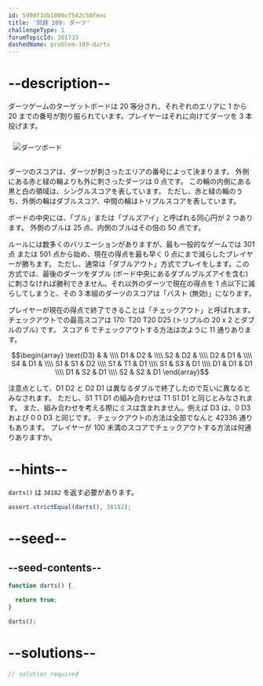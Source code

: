 ```yaml
---
id: 5900f3db1000cf542c50feec
title: '問題 109: ダーツ'
challengeType: 1
forumTopicId: 301733
dashedName: problem-109-darts
---
```


# --description--

ダーツゲームのターゲットボードは 20 等分され、それぞれのエリアに 1 から 20 までの番号が割り振られています。プレイヤーはそれに向けてダーツを 3 本投げます。

<img alt="ダーツボード" src="https://cdn.freecodecamp.org/curriculum/project-euler/darts.png" style="background-color: white; padding: 10px; display: block; margin-right: auto; margin-left: auto; margin-bottom: 1.2rem;" />

ダーツのスコアは、ダーツが刺さったエリアの番号によって決まります。 外側にある赤と緑の輪よりも外に刺さったダーツは 0 点です。 この輪の内側にある黒と白の領域は、シングルスコアを表しています。 ただし、赤と緑の輪のうち、外側の輪はダブルスコア、中間の輪はトリプルスコアを表しています。

ボードの中央には、「ブル」または「ブルズアイ」と呼ばれる同心円が 2 つあります。 外側のブルは 25 点、内側のブルはその倍の 50 点です。

ルールには数多くのバリエーションがありますが、最も一般的なゲームでは 301 点 または 501 点から始め、現在の得点を最も早く 0 点にまで減らしたプレイヤーが勝ちます。 ただし、通常は「ダブルアウト」方式でプレイをします。この方式では、最後のダーツをダブル (ボード中央にあるダブルブルズアイを含む) に刺さなければ勝利できません。それ以外のダーツで現在の得点を 1 点以下に減らしてしまうと、その 3 本組のダーツのスコアは「バスト (無効)」になります。

プレイヤーが現在の得点で終了できることは「チェックアウト」と呼ばれます。チェックアウトでの最高スコアは 170: T20 T20 D25 (トリプルの 20 x 2 とダブルのブル) です。 スコア 6 でチェックアウトする方法は次ように 11 通りあります。

$$\begin{array}   \text{D3} &    &    \\\\
  D1        & D2 &    \\\\   S2        & D2 &    \\\\
  D2        & D1 &    \\\\   S4        & D1 &    \\\\
  S1        & S1 & D2 \\\\   S1        & T1 & D1 \\\\
  S1        & S3 & D1 \\\\   D1        & D1 & D1 \\\\
  D1        & S2 & D1 \\\\ S2        & S2 & D1 \end{array}$$

注意点として、D1 D2 と D2 D1 は異なるダブルで終了したので互いに異なるとみなされます。 ただし、S1 T1 D1 の組み合わせは T1 S1 D1 と同じとみなされます。 また、組み合わせを考える際にミスは含まれません。例えば D3 は、0 D3 および 0 0 D3 と同じです。 チェックアウトの方法は全部でなんと 42336 通りもあります。 プレイヤーが 100 未満のスコアでチェックアウトする方法は何通りありますか。

# --hints--

`darts()` は `38182` を返す必要があります。

```js
assert.strictEqual(darts(), 38182);
```

# --seed--

## --seed-contents--

```js
function darts() {

  return true;
}

darts();
```

# --solutions--

```js
// solution required
```
